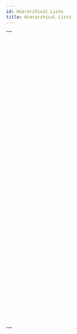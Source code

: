 ```yaml
---
id: Hierarchical_Lists
title: Hierarchical Lists
---
```

||
|---|
|[<!-- INCLUDE #_command_.APPEND TO LIST.Syntax -->](../../commands-legacy/append-to-list)<br/><!-- INCLUDE #_command_.APPEND TO LIST.Summary -->|
|[<!-- INCLUDE #_command_.CLEAR LIST.Syntax -->](../../commands-legacy/clear-list)<br/><!-- INCLUDE #_command_.CLEAR LIST.Summary -->|
|[<!-- INCLUDE #_command_.Copy list.Syntax -->](../../commands-legacy/copy-list)<br/><!-- INCLUDE #_command_.Copy list.Summary -->|
|[<!-- INCLUDE #_command_.Count list items.Syntax -->](../../commands-legacy/count-list-items)<br/><!-- INCLUDE #_command_.Count list items.Summary -->|
|[<!-- INCLUDE #_command_.DELETE FROM LIST.Syntax -->](../../commands-legacy/delete-from-list)<br/><!-- INCLUDE #_command_.DELETE FROM LIST.Summary -->|
|[<!-- INCLUDE #_command_.Find in list.Syntax -->](../../commands-legacy/find-in-list)<br/><!-- INCLUDE #_command_.Find in list.Summary -->|
|[<!-- INCLUDE #_command_.GET LIST ITEM.Syntax -->](../../commands-legacy/get-list-item)<br/><!-- INCLUDE #_command_.GET LIST ITEM.Summary -->|
|[<!-- INCLUDE #_command_.Get list item font.Syntax -->](../../commands-legacy/get-list-item-font)<br/><!-- INCLUDE #_command_.Get list item font.Summary -->|
|[<!-- INCLUDE #_command_.GET LIST ITEM ICON.Syntax -->](../../commands-legacy/get-list-item-icon)<br/><!-- INCLUDE #_command_.GET LIST ITEM ICON.Summary -->|
|[<!-- INCLUDE #_command_.GET LIST ITEM PARAMETER.Syntax -->](../../commands-legacy/get-list-item-parameter)<br/><!-- INCLUDE #_command_.GET LIST ITEM PARAMETER.Summary -->|
|[<!-- INCLUDE #_command_.GET LIST ITEM PARAMETER ARRAYS.Syntax -->](../../commands-legacy/get-list-item-parameter-arrays)<br/><!-- INCLUDE #_command_.GET LIST ITEM PARAMETER ARRAYS.Summary -->|
|[<!-- INCLUDE #_command_.GET LIST ITEM PROPERTIES.Syntax -->](../../commands-legacy/get-list-item-properties)<br/><!-- INCLUDE #_command_.GET LIST ITEM PROPERTIES.Summary -->|
|[<!-- INCLUDE #_command_.GET LIST PROPERTIES.Syntax -->](../../commands-legacy/get-list-properties)<br/><!-- INCLUDE #_command_.GET LIST PROPERTIES.Summary -->|
|[<!-- INCLUDE #_command_.INSERT IN LIST.Syntax -->](../../commands-legacy/insert-in-list)<br/><!-- INCLUDE #_command_.INSERT IN LIST.Summary -->|
|[<!-- INCLUDE #_command_.Is a list.Syntax -->](../../commands-legacy/is-a-list)<br/><!-- INCLUDE #_command_.Is a list.Summary -->|
|[<!-- INCLUDE #_command_.List item parent.Syntax -->](../../commands-legacy/list-item-parent)<br/><!-- INCLUDE #_command_.List item parent.Summary -->|
|[<!-- INCLUDE #_command_.List item position.Syntax -->](../../commands-legacy/list-item-position)<br/><!-- INCLUDE #_command_.List item position.Summary -->|
|[<!-- INCLUDE #_command_.LIST OF CHOICE LISTS.Syntax -->](../../commands-legacy/list-of-choice-lists)<br/><!-- INCLUDE #_command_.LIST OF CHOICE LISTS.Summary -->|
|[<!-- INCLUDE #_command_.Load list.Syntax -->](../../commands-legacy/load-list)<br/><!-- INCLUDE #_command_.Load list.Summary -->|
|[<!-- INCLUDE #_command_.New list.Syntax -->](../../commands-legacy/new-list)<br/><!-- INCLUDE #_command_.New list.Summary -->|
|[<!-- INCLUDE #_command_.SAVE LIST.Syntax -->](../../commands-legacy/save-list)<br/><!-- INCLUDE #_command_.SAVE LIST.Summary -->|
|[<!-- INCLUDE #_command_.SELECT LIST ITEMS BY POSITION.Syntax -->](../../commands-legacy/select-list-items-by-position)<br/><!-- INCLUDE #_command_.SELECT LIST ITEMS BY POSITION.Summary -->|
|[<!-- INCLUDE #_command_.SELECT LIST ITEMS BY REFERENCE.Syntax -->](../../commands-legacy/select-list-items-by-reference)<br/><!-- INCLUDE #_command_.SELECT LIST ITEMS BY REFERENCE.Summary -->|
|[<!-- INCLUDE #_command_.Selected list items.Syntax -->](../../commands-legacy/selected-list-items)<br/><!-- INCLUDE #_command_.Selected list items.Summary -->|
|[<!-- INCLUDE #_command_.SET LIST ITEM.Syntax -->](../../commands-legacy/set-list-item)<br/><!-- INCLUDE #_command_.SET LIST ITEM.Summary -->|
|[<!-- INCLUDE #_command_.SET LIST ITEM FONT.Syntax -->](../../commands-legacy/set-list-item-font)<br/><!-- INCLUDE #_command_.SET LIST ITEM FONT.Summary -->|
|[<!-- INCLUDE #_command_.SET LIST ITEM ICON.Syntax -->](../../commands-legacy/set-list-item-icon)<br/><!-- INCLUDE #_command_.SET LIST ITEM ICON.Summary -->|
|[<!-- INCLUDE #_command_.SET LIST ITEM PARAMETER.Syntax -->](../../commands-legacy/set-list-item-parameter)<br/><!-- INCLUDE #_command_.SET LIST ITEM PARAMETER.Summary -->|
|[<!-- INCLUDE #_command_.SET LIST ITEM PROPERTIES.Syntax -->](../../commands-legacy/set-list-item-properties)<br/><!-- INCLUDE #_command_.SET LIST ITEM PROPERTIES.Summary -->|
|[<!-- INCLUDE #_command_.SET LIST PROPERTIES.Syntax -->](../../commands-legacy/set-list-properties)<br/><!-- INCLUDE #_command_.SET LIST PROPERTIES.Summary -->|
|[<!-- INCLUDE #_command_.SORT LIST.Syntax -->](../../commands-legacy/sort-list)<br/><!-- INCLUDE #_command_.SORT LIST.Summary -->|

